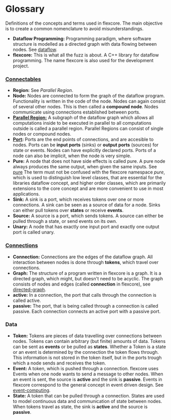 # Glossary

Definitions of the concepts and terms used in flexcore. The main objective is
to create a common nomenclature to avoid misunderstandings.

* **Dataflow Programming:** Programming paradigm, where software structure is modelled as a directed graph with data flowing between nodes. See [dataflow][].
* **flexcore:** This is what all the fuzz is about. A C++ library for dataflow programming. The name flexcore is also used for the development project.

### [Connectables](CoreConcept)
* **Region:** See _Parallel Region_.
* **Node:** Nodes are connected to form the graph of the dataflow program.  Functionality is written in the code of the node. Nodes can again consist of several other nodes. This is then called a **compound node**. Nodes communicate using connections established between ports.
* **[Parallel Region:](ParallelRegion)** A subgraph of the dataflow graph which allows all computations inside to be executed in parallel to all computations outside is called a parallel region. Parallel Regions can consist of single nodes or compound nodes.
* **[Port](ports):** Ports are the end points of connections, and are accesible to nodes. Ports can be **input ports** (sinks) or **output ports** (sources) for state or events.  Nodes can have explicitly declared ports. Ports of a node can also be implicit, when the node is very simple.
* **Pure:** A node that does not have side effects is called pure. A pure node always produces the same output, when given the same inputs. See [pure][] The term must not be confused with the  flexcore namespace _pure_, which is used to distinguish low level classes, that are essential for the libraries dataflow concept, and higher order classes, which are primarily extensions to the core concept and are more convenient to use in most applications.
* **Sink:** A sink is a port, which receives tokens over one or more connections.  A sink can be seen as a source of data for a node. Sinks can either pull tokens over **states** or receive **events**.
* **Source:** A source is a port, which sends tokens. A source can either be pulled through a state, or send events on its own.
* **Unary:** A node that has exactly one input port and exactly one output port is called unary.

### [Connections](CoreConcept)
* **Connection:** Connections are the edges of the dataflow graph. All interaction between nodes is done through **tokens**, which travel over connections.
* **Graph:** The structure of a program written in flexcore is a graph. It is a directed graph, which might, but doesn't need to be acyclic. The graph consists of nodes and edges (called **connection** in flexcore), see [directed-graph][].
* **active:** In a connection, the port that calls through the connection is called active.
* **passive:** The port, that is being called through a connection is called passive. Each connection connects an active port with a passive port.

### Data
* **Token:** Tokens are pieces of data travelling over connections between nodes. Tokens can contain arbitrary (but finite) amounts of data. Tokens can be sent as **events** or be pulled as **states**. Whether a Token is a state or an event is determined by the connection the token flows through. This information is not stored in the token itself, but in the ports trough which a node sends and receives the token.
* **Event:** A token, which is pushed through a connection. flexcore uses Events when one node wants to send a message to other nodes. When an event is sent, the source is **active** and the sink is **passive**.  Events in flexcore correspond to the general concept in event driven design. See [event-computing][].
* **State:** A token that can be pulled through a connection. States are used to model continuous data and communication of state between nodes. When tokens travel as state, the sink is **active** and the source is **passive**.

[dataflow]: https://en.wikipedia.org/wiki/Dataflow_programming
[pure]: https://en.wikipedia.org/wiki/Pure_function
[event-computing]: https://en.wikipedia.org/wiki/Event_%28computing%29
[directed-graph]: https://en.wikipedia.org/wiki/Directed_graph
